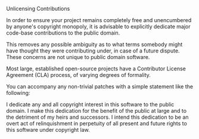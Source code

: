 Unlicensing Contributions

In order to ensure your project remains completely free and unencumbered by anyone's copyright monopoly, it is advisable to explicitly dedicate major code-base contributions to the public domain.

This removes any possible ambiguity as to what terms somebody might have thought they were contributing under, in case of a future dispute. These concerns are not unique to public domain software.

Most large, established open-source projects have a Contributor License Agreement (CLA) process, of varying degrees of formality.

You can accompany any non-trivial patches with a simple statement like the following:

I dedicate any and all copyright interest in this software to the public domain. I make this dedication for the benefit of the public at large and to the detriment of my heirs and successors. I intend this dedication to be an overt act of relinquishment in perpetuity of all present and future rights to this software under copyright law.